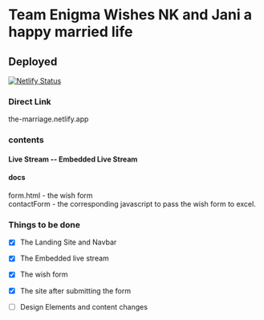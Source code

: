 # Team Enigma Wishes NK and Jani a happy married life 

## Deployed
[![Netlify Status](https://api.netlify.com/api/v1/badges/92d1e2e9-faee-45c8-9229-b211b60a5b9c/deploy-status)](https://app.netlify.com/sites/the-marriage/deploys)

### Direct Link
the-marriage.netlify.app

### contents 
#### Live Stream -- Embedded Live Stream 
#### docs 
form.html - the wish form <br />
contactForm - the corresponding javascript to pass the wish form to excel.

### Things to be done 
- [X] The Landing Site and Navbar
- [X] The Embedded live stream 
- [x] The wish form
- [X] The site after submitting the form
- [ ] Design Elements and content changes 
 
